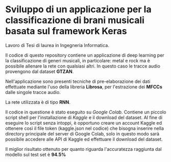 # Sviluppo di un applicazione per la classificazione di brani musicali basata sul framework Keras
Lavoro di Tesi di laurea in Ingegneria Informatica.

Il codice di questo repository contiene un applicazione di deep learning per la classificazione di generi musicali, in particolare: metal e rock ma è possibile allenare la rete con qualsiasi altri. In questo caso le tracce audio provengono dal dataset **GTZAN**.

Nell'applicazione sono presenti tecniche di pre-elaborazione dei dati effettuate mediante l'uso della libreria **Librosa**, per l'estrazione dei **MFCCs** dalle singole tracce audio.

La rete utilizzata è di tipo **RNN**.

Il codice in questione è stato eseguito su *Google Colab*. Contiene un piccolo script shell per l'installazione di *Kaggle* e il download del dataset. Al fine di eseguire lo script senza intoppi, è opportuno creare un account Kaggle ed ottenere così il file token (kaggle.json nel codice) che bisogna inserire nella directory principale del server di Google Colab, solo in questo modo sarà possibile accedere alle API di Kaggle ed effettuare il download del dataset.

Il miglior risultato ottenuto per quanto riguarda l'accuratezza raggiunta dal modello sul test set è **94.5%**
